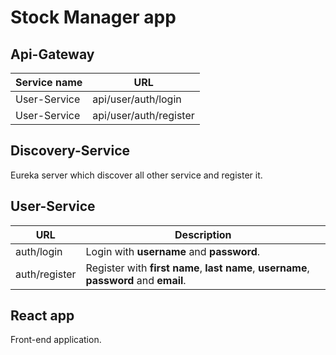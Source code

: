 
# Stock Manager app

## Api-Gateway

Service name  | URL
------------- | -------------
User-Service  | api/user/auth/login
User-Service  | api/user/auth/register
## Discovery-Service
Eureka server which discover all other service and register it.

## User-Service
URL  | Description
------------- | -------------
auth/login  | Login with **username** and **password**.
auth/register  | Register with **first name**, **last name**, **username**, **password** and **email**.

## React app
Front-end application.
